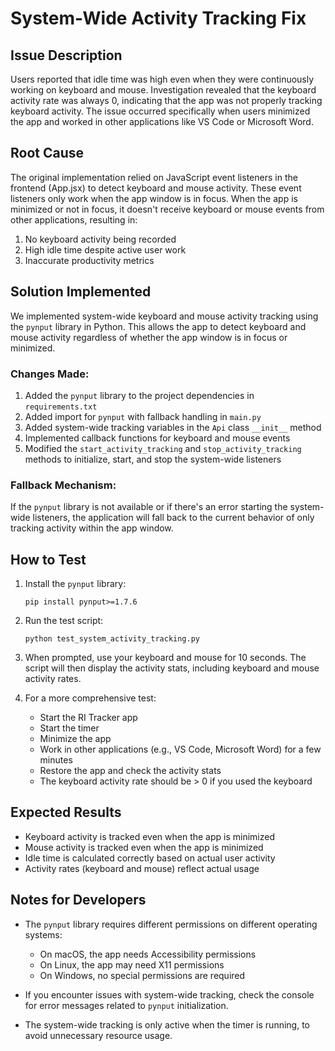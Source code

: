 # System-Wide Activity Tracking Fix

## Issue Description

Users reported that idle time was high even when they were continuously working on keyboard and mouse. Investigation revealed that the keyboard activity rate was always 0, indicating that the app was not properly tracking keyboard activity. The issue occurred specifically when users minimized the app and worked in other applications like VS Code or Microsoft Word.

## Root Cause

The original implementation relied on JavaScript event listeners in the frontend (App.jsx) to detect keyboard and mouse activity. These event listeners only work when the app window is in focus. When the app is minimized or not in focus, it doesn't receive keyboard or mouse events from other applications, resulting in:

1. No keyboard activity being recorded
2. High idle time despite active user work
3. Inaccurate productivity metrics

## Solution Implemented

We implemented system-wide keyboard and mouse activity tracking using the `pynput` library in Python. This allows the app to detect keyboard and mouse activity regardless of whether the app window is in focus or minimized.

### Changes Made:

1. Added the `pynput` library to the project dependencies in `requirements.txt`
2. Added import for `pynput` with fallback handling in `main.py`
3. Added system-wide tracking variables in the `Api` class `__init__` method
4. Implemented callback functions for keyboard and mouse events
5. Modified the `start_activity_tracking` and `stop_activity_tracking` methods to initialize, start, and stop the system-wide listeners

### Fallback Mechanism:

If the `pynput` library is not available or if there's an error starting the system-wide listeners, the application will fall back to the current behavior of only tracking activity within the app window.

## How to Test

1. Install the `pynput` library:
   ```
   pip install pynput>=1.7.6
   ```

2. Run the test script:
   ```
   python test_system_activity_tracking.py
   ```

3. When prompted, use your keyboard and mouse for 10 seconds. The script will then display the activity stats, including keyboard and mouse activity rates.

4. For a more comprehensive test:
   - Start the RI Tracker app
   - Start the timer
   - Minimize the app
   - Work in other applications (e.g., VS Code, Microsoft Word) for a few minutes
   - Restore the app and check the activity stats
   - The keyboard activity rate should be > 0 if you used the keyboard

## Expected Results

- Keyboard activity is tracked even when the app is minimized
- Mouse activity is tracked even when the app is minimized
- Idle time is calculated correctly based on actual user activity
- Activity rates (keyboard and mouse) reflect actual usage

## Notes for Developers

- The `pynput` library requires different permissions on different operating systems:
  - On macOS, the app needs Accessibility permissions
  - On Linux, the app may need X11 permissions
  - On Windows, no special permissions are required

- If you encounter issues with system-wide tracking, check the console for error messages related to `pynput` initialization.

- The system-wide tracking is only active when the timer is running, to avoid unnecessary resource usage.